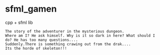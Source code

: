# sfml_gamen

cpp + sfml lib

    The story of the adventurer in the mysterious dungeon.
    Where am I? He ask himself. Why is it so dark in here? What should I do? He has too many questions....
    Suddenly.There is something crawing out from the drak....
    Its the horde of skeleton!!!
